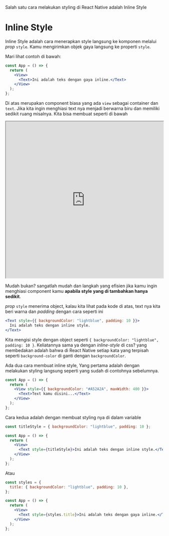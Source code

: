Salah satu cara melakukan styling di React Native adalah Inline Style

# Inline Style

<!-- Inline Style adalah cara menerapkan style langsung ke komponen melalui properti `style`. Kamu mengirimkan objek gaya langsung ke properti `style` dan mendefinisikan properti style seperti `backgroundColor`, `fontSize`, dan lainnya. -->

Inline Style adalah cara menerapkan style langsung ke komponen melalui _prop_ `style`. Kamu mengirimkan objek gaya langsung ke properti `style`.

Mari lihat contoh di bawah:

```jsx
const App = () => {
  return (
    <View>
      <Text>Ini adalah teks dengan gaya inline.</Text>
    </View>
  );
};
```

Di atas merupakan component biasa yang ada `view` sebagai container dan `text`. Jika kita ingin menghiasi text nya menjadi berwarna biru dan memiliki sedikit ruang misalnya. Kita bisa membuat seperti di bawah

<iframe src="https://snack.expo.dev/@doltons/inline-style" height="500" width="100%"></iframe>

Mudah bukan? sangatlah mudah dan langkah yang efisien jika kamu ingin menghiasi component kamu **apabila style yang di tambahkan hanya sedikit**.

_prop_ `style` menerima object, kalau kita lihat pada kode di atas, text nya kita beri warna dan _padding_ dengan cara seperti ini

```jsx
<Text style={{ backgroundColor: "lightblue", padding: 10 }}>
  Ini adalah teks dengan inline style.
</Text>
```

Kita mengisi style dengan object seperti `{ backgroundColor: "lightblue", padding: 10 }`. Keliatannya sama ya dengan _inline-style_ di css? yang membedakan adalah bahwa di React Native setiap kata yang terpisah seperti `background-color` di ganti dengan `backgroundColor`.

Ada dua cara membuat inline style, Yang pertama adalah dengan melakukan styling langsung seperti yang sudah di contohnya sebelumnya.

```jsx
const App = () => {
  return (
    <View style={{ backgroundColor: "#A52A2A", maxWidth: 400 }}>
      <Text>Text kamu disini...</Text>
    </View>
  );
};
```

Cara kedua adalah dengan membuat styling nya di dalam variable

```jsx
const titleStyle = { backgroundColor: "lightblue", padding: 10 };

const App = () => {
  return (
    <View>
      <Text style={titleStyle}>Ini adalah teks dengan inline style.</Text>
    </View>
  );
};
```

Atau

```jsx
const styles = {
  title: { backgroundColor: "lightblue", padding: 10 },
};

const App = () => {
  return (
    <View>
      <Text style={styles.title}>Ini adalah teks dengan gaya inline.</Text>
    </View>
  );
};
```

<!-- ```jsx
import React from "react";
import { View, Text } from "react-native";

const InlineStyleExample = () => {
  return (
    <View style={{ backgroundColor: "lightblue", padding: 10 }}>
      <Text style={{ fontSize: 18, color: "black" }}>
        Ini adalah teks dengan gaya inline.
      </Text>
    </View>
  );
};

export default InlineStyleExample;
``` -->

<!-- **Kelebihan dan Kekurangan:** **Kelebihan Inline Style:**

- Sederhana: Cocok untuk kasus-kasus sederhana dan cepat.
- Tidak Memerlukan Import Tambahan: Tidak perlu mengimpor `StyleSheet` dari 'react-native'.

**Kekurangan Inline Style:**

- Tidak Efisien untuk Pengulangan: Jika banyak elemen dengan gaya yang sama, ini bisa menjadi kurang efisien dan membingungkan.
- Sulit Dikelola: Pada proyek besar, manajemen gaya bisa menjadi rumit dan sulit dikelola.
- Kurang Reusable: Gaya tidak dapat digunakan kembali pada komponen lain.

Meskipun Inline Style bisa digunakan, lebih direkomendasikan untuk menggunakan `StyleSheet` ketika Kamu menghadapi proyek yang lebih besar dan kompleks. -->
